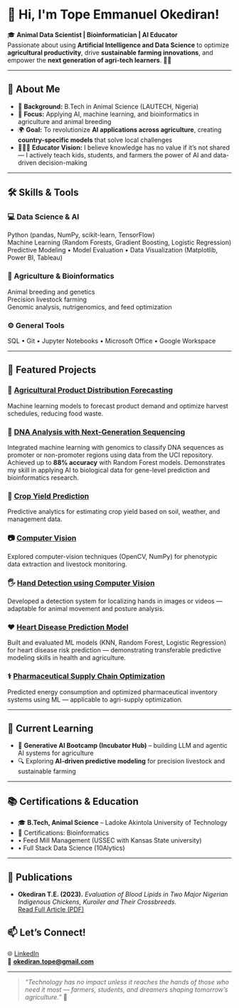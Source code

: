 # 👋 Hi, I'm Tope Emmanuel Okediran!

🎓 **Animal Data Scientist | Bioinformatician | AI Educator**  
Passionate about using **Artificial Intelligence and Data Science** to optimize **agricultural productivity**, drive **sustainable farming innovations**, and empower the **next generation of agri-tech learners**. 🚜🌾  

---

## 🚀 About Me
- 🧬 **Background:** B.Tech in Animal Science (LAUTECH, Nigeria)  
- 🤖 **Focus:** Applying AI, machine learning, and bioinformatics in agriculture and animal breeding  
- 🌍 **Goal:** To revolutionize **AI applications across agriculture**, creating **country-specific models** that solve local challenges  
- 👨🏽‍🏫 **Educator Vision:** I believe knowledge has no value if it’s not shared — I actively teach kids, students, and farmers the power of AI and data-driven decision-making  

---

## 🛠️ Skills & Tools
### 💻 Data Science & AI
Python (pandas, NumPy, scikit-learn, TensorFlow)  
Machine Learning (Random Forests, Gradient Boosting, Logistic Regression)  
Predictive Modeling • Model Evaluation • Data Visualization (Matplotlib, Power BI, Tableau)

### 🧬 Agriculture & Bioinformatics
Animal breeding and genetics  
Precision livestock farming  
Genomic analysis, nutrigenomics, and feed optimization  

### ⚙️ General Tools
SQL • Git • Jupyter Notebooks • Microsoft Office • Google Workspace  

---

## 🌟 Featured Projects
### 🌾 [Agricultural Product Distribution Forecasting](https://github.com/Topeemma/Agricultural-Product-Distribution-Forecasting-Predicting-Demand-to-Optimize-Harvest-Schedules)
Machine learning models to forecast product demand and optimize harvest schedules, reducing food waste.

### 🧬 [DNA Analysis with Next-Generation Sequencing](https://github.com/Topeemma/DNA-Analysis-with-Next-Generation-Sequencing)
Integrated machine learning with genomics to classify DNA sequences as promoter or non-promoter regions using data from the UCI repository. Achieved up to **88% accuracy** with Random Forest models. Demonstrates my skill in applying AI to biological data for gene-level prediction and bioinformatics research.

### 🌱 [Crop Yield Prediction](https://github.com/Topeemma/Crop-Yield-Prediction)
Predictive analytics for estimating crop yield based on soil, weather, and management data.

### 📷 [Computer Vision](https://github.com/Topeemma/COMPUTER-VISION)
Explored computer-vision techniques (OpenCV, NumPy) for phenotypic data extraction and livestock monitoring.

### 🖐️ [Hand Detection using Computer Vision](https://github.com/Topeemma/Hand-Detection-using-Computer-Vision)
Developed a detection system for localizing hands in images or videos — adaptable for animal movement and posture analysis.

### ❤️ [Heart Disease Prediction Model](https://github.com/Topeemma/10yrs-Heart-Disease-Prediction-Model)
Built and evaluated ML models (KNN, Random Forest, Logistic Regression) for heart disease risk prediction — demonstrating transferable predictive modeling skills in health and agriculture.

### ⚕️ [Pharmaceutical Supply Chain Optimization](https://github.com/Topeemma/Pharmaceutical-Supply-Chain-Inventory-Optimization)
Predicted energy consumption and optimized pharmaceutical inventory systems using ML — applicable to agri-supply optimization.

---

## 🧠 Current Learning
- 🧩 **Generative AI Bootcamp (Incubator Hub)** – building LLM and agentic AI systems for agriculture  
- 🔍 Exploring **AI-driven predictive modeling** for precision livestock and sustainable farming  

---

## 📚 Certifications & Education
- 🎓 **B.Tech, Animal Science** – Ladoke Akintola University of Technology  
- 📜 Certifications: Bioinformatics
- • Feed Mill Management (USSEC with Kansas State university)
-  • Full Stack Data Science (10Alytics)

---
## 🧾 Publications
- **Okediran T.E. (2023).** *Evaluation of Blood Lipids in Two Major Nigerian Indigenous Chickens, Kuroiler and Their Crossbreeds.*  
  [Read Full Article (PDF)](https://oaji.net/articles/2023/801-1714330682.pdf)

## 📫 Let’s Connect!
🌐 [LinkedIn](https://linkedin.com/in/okediran-tope-emmanuel)  
📧 **okediran.tope@gmail.com**  

---

> *“Technology has no impact unless it reaches the hands of those who need it most — farmers, students, and dreamers shaping tomorrow’s agriculture.”* 🌱
